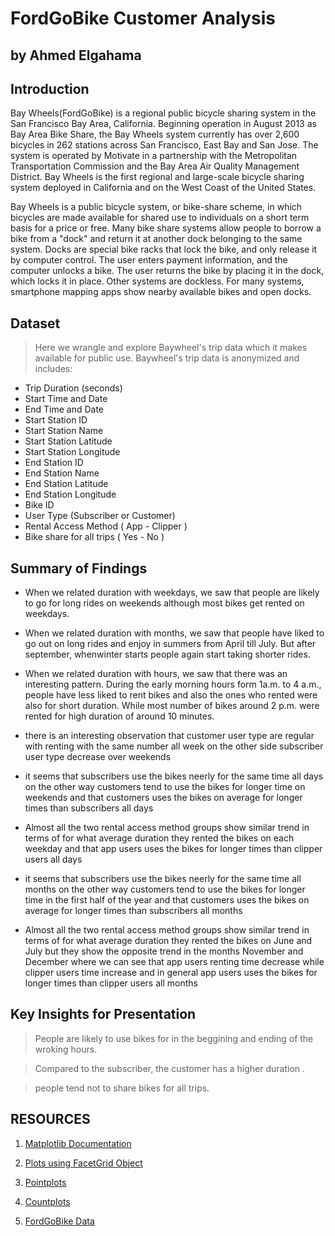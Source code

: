 # FordGoBike Customer Analysis
## by Ahmed Elgahama


## Introduction

Bay Wheels(FordGoBike) is a regional public bicycle sharing system in the San Francisco Bay Area, California. Beginning operation in August 2013 as Bay Area Bike Share, the Bay Wheels system currently has over 2,600 bicycles in 262 stations across San Francisco, East Bay and San Jose.  The system is operated by Motivate in a partnership with the Metropolitan Transportation Commission and the Bay Area Air Quality Management District. Bay Wheels is the first regional and large-scale bicycle sharing system deployed in California and on the West Coast of the United States.

Bay Wheels is a public bicycle system, or bike-share scheme, in which bicycles are made available for shared use to individuals on a short term basis for a price or free. Many bike share systems allow people to borrow a bike from a "dock" and return it at another dock belonging to the same system. Docks are special bike racks that lock the bike, and only release it by computer control. The user enters payment information, and the computer unlocks a bike. The user returns the bike by placing it in the dock, which locks it in place. Other systems are dockless. For many systems, smartphone mapping apps show nearby available bikes and open docks.


## Dataset

> Here we wrangle and explore Baywheel's trip data which it makes available for public use. Baywheel's trip data is anonymized and includes:

- Trip Duration (seconds)
- Start Time and Date
- End Time and Date
- Start Station ID
- Start Station Name
- Start Station Latitude
- Start Station Longitude
- End Station ID
- End Station Name
- End Station Latitude
- End Station Longitude
- Bike ID
- User Type (Subscriber or Customer)
- Rental Access Method ( App - Clipper )
- Bike share for all trips ( Yes - No )



## Summary of Findings

- When we related duration with weekdays, we saw that people are likely to go for long rides on weekends although most bikes get rented on weekdays.

- When we related duration with months, we saw that people have liked to go out on long rides and enjoy in summers from April till July. But after september, whenwinter starts people again start taking shorter rides.

- When we related duration with hours, we saw that there was an interesting pattern. During the early morning hours form 1a.m. to 4 a.m., people have less liked to rent bikes and also the ones who rented were also for short duration. While most number of bikes around 2 p.m. were rented for high duration of around 10 minutes.

- there is an interesting observation that customer user type are regular with renting with the same number all week on the other side subscriber user type decrease over weekends

- it seems that subscribers use the bikes neerly for the same time all days
on the other way customers tend to use the bikes for longer time on weekends
and that customers uses the bikes on average for longer times than subscribers all days

- Almost all the two rental access method groups show similar trend in terms of for what average duration they rented the bikes on each weekday
and that app users uses the bikes for longer times than clipper users all days

- it seems that subscribers use the bikes neerly for the same time all months
on the other way customers tend to use the bikes for longer time in the first half of the year
and that customers uses the bikes on average for longer times than subscribers all months

- Almost all the two rental access method groups show similar trend in terms of for what average duration they rented the bikes on June and July but they show the opposite trend in the months November and December where we can see that app users renting time decrease while clipper users time increase
and in general app users uses the bikes for longer times than clipper users all months




## Key Insights for Presentation

> People are likely to use bikes for in the beggining and ending of the wroking hours.

> Compared to the subscriber, the customer has a higher duration .

> people tend not to share bikes for all trips.
  
  
  
## RESOURCES
1. [Matplotlib Documentation](https://matplotlib.org/)


2. [Plots using FacetGrid Object](https://seaborn.pydata.org/generated/seaborn.FacetGrid.html)


3. [Pointplots](https://seaborn.pydata.org/generated/seaborn.pointplot.html)


4. [Countplots](https://seaborn.pydata.org/generated/seaborn.countplot.html)


5. [FordGoBike Data](https://www.lyft.com/bikes/bay-wheels/system-data)
